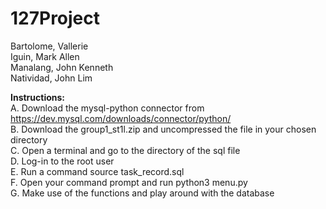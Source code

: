 # 127Project
Bartolome, Vallerie <br />
Iguin, Mark Allen <br />
Manalang, John Kenneth <br />
Natividad, John Lim <br />

**Instructions:** <br />
	A. Download the mysql-python connector from https://dev.mysql.com/downloads/connector/python/ <br />
	B. Download the group1_st1l.zip and uncompressed the file in your chosen directory <br />
	C. Open a terminal and go to the directory of the sql file <br />
	D. Log-in to the root user <br />
	E. Run a command source task_record.sql <br />
	F. Open your command prompt and run python3 menu.py <br />
  	G. Make use of the functions and play around with the database <br />
